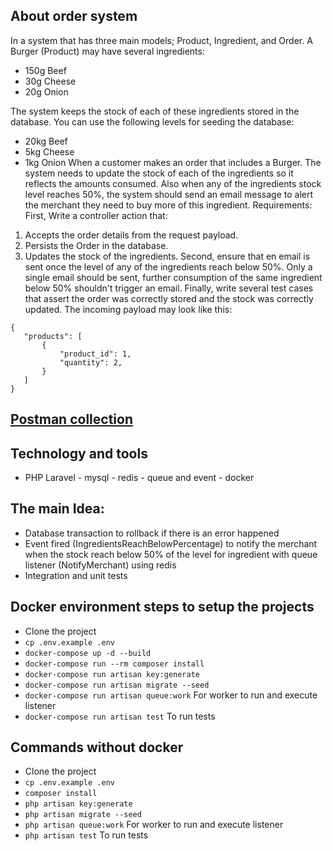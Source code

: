 ## About order system

In a system that has three main models; Product, Ingredient, and Order.
A Burger (Product) may have several ingredients:

- 150g Beef
- 30g Cheese
- 20g Onion

The system keeps the stock of each of these ingredients stored in the database. You
can use the following levels for seeding the database:

- 20kg Beef
- 5kg Cheese
- 1kg Onion
  When a customer makes an order that includes a Burger. The system needs to update the
  stock of each of the ingredients so it reflects the amounts consumed.
  Also when any of the ingredients stock level reaches 50%, the system should send an
  email message to alert the merchant they need to buy more of this ingredient.
  Requirements:
  First, Write a controller action that:

1. Accepts the order details from the request payload.
2. Persists the Order in the database.
3. Updates the stock of the ingredients.
   Second, ensure that en email is sent once the level of any of the ingredients reach
   below 50%. Only a single email should be sent, further consumption of the same
   ingredient below 50% shouldn't trigger an email.
   Finally, write several test cases that assert the order was correctly stored and the
   stock was correctly updated.
   The incoming payload may look like this:

```   
{
   "products": [
       {
           "product_id": 1,
           "quantity": 2,
       }
   ]
}
```

## [Postman collection](https://www.postman.com/ahmedhelalahmed/workspace/ahmed-helal/collection/3913416-5b97c36f-5975-47f6-b42e-6bbe61533694?action=share&creator=3913416)

## Technology and tools
- PHP Laravel - mysql - redis - queue and event - docker 

## The main Idea:
- Database transaction to rollback if there is an error happened
- Event fired (IngredientsReachBelowPercentage) to notify the merchant when the stock reach below 50% of the level for ingredient with queue listener (NotifyMerchant) using redis
- Integration and unit tests

## Docker environment steps to setup the projects
- Clone the project
- ``` cp .env.example .env ```
- ```docker-compose up -d --build```
- ```docker-compose run --rm composer install```
- ```docker-compose run artisan key:generate```
- ```docker-compose run artisan migrate --seed```
- ```docker-compose run artisan queue:work``` For worker to run and execute listener
- ```docker-compose run artisan test``` To run tests

## Commands without docker
- Clone the project
- ``` cp .env.example .env ```
- ```composer install```
- ```php artisan key:generate```
- ```php artisan migrate --seed```
- ```php artisan queue:work``` For worker to run and execute listener
- ```php artisan test``` To run tests
